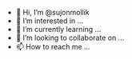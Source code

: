 - 👋 Hi, I’m @sujonmollik
- 👀 I’m interested in ...
- 🌱 I’m currently learning ...
- 💞️ I’m looking to collaborate on ...
- 📫 How to reach me ...

<!---
sujonmollik/sujonmollik is a ✨ special ✨ repository because its `README.md` (this file) appears on your GitHub profile.
You can click the Preview link to take a look at your changes.
--->
